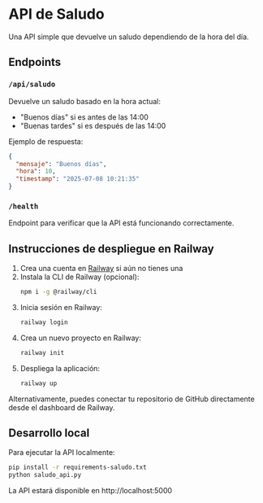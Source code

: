 # API de Saludo

Una API simple que devuelve un saludo dependiendo de la hora del día.

## Endpoints

### `/api/saludo`
Devuelve un saludo basado en la hora actual:
- "Buenos días" si es antes de las 14:00
- "Buenas tardes" si es después de las 14:00

Ejemplo de respuesta:
```json
{
  "mensaje": "Buenos días",
  "hora": 10,
  "timestamp": "2025-07-08 10:21:35"
}
```

### `/health`
Endpoint para verificar que la API está funcionando correctamente.

## Instrucciones de despliegue en Railway

1. Crea una cuenta en [Railway](https://railway.app/) si aún no tienes una
2. Instala la CLI de Railway (opcional):
   ```bash
   npm i -g @railway/cli
   ```
3. Inicia sesión en Railway:
   ```bash
   railway login
   ```
4. Crea un nuevo proyecto en Railway:
   ```bash
   railway init
   ```
5. Despliega la aplicación:
   ```bash
   railway up
   ```

Alternativamente, puedes conectar tu repositorio de GitHub directamente desde el dashboard de Railway.

## Desarrollo local

Para ejecutar la API localmente:

```bash
pip install -r requirements-saludo.txt
python saludo_api.py
```

La API estará disponible en http://localhost:5000
